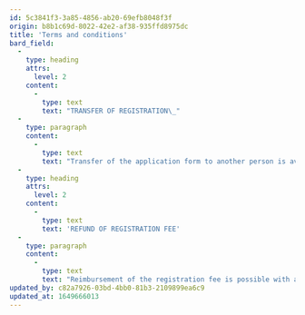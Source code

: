 ```yaml
---
id: 5c3841f3-3a85-4856-ab20-69efb8048f3f
origin: b8b1c69d-8022-42e2-af38-935ffd8975dc
title: 'Terms and conditions'
bard_field:
  -
    type: heading
    attrs:
      level: 2
    content:
      -
        type: text
        text: "TRANSFER OF REGISTRATION\_"
  -
    type: paragraph
    content:
      -
        type: text
        text: "Transfer of the application form to another person is available until 15.9.2021. \_After this date, administrative costs in the amount of 5 euros will be charged. \_Changing the route is free of charge if the distance is the same or shorter. \_In case of long-distance changes, the difference in price will be charged on the date of registration."
  -
    type: heading
    attrs:
      level: 2
    content:
      -
        type: text
        text: 'REFUND OF REGISTRATION FEE'
  -
    type: paragraph
    content:
      -
        type: text
        text: "Reimbursement of the registration fee is possible with a health certificate until 15 September 2022 and upon payment of administrative costs in the amount of 10 euros. \_After this date, registration fees are refunded. We do not refund registration fees due to non-participation!"
updated_by: c82a7926-03bd-4bb0-81b3-2109899ea6c9
updated_at: 1649666013
---
```

